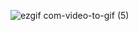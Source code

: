 ![ezgif com-video-to-gif (5)](https://github.com/web-god/tree-menu/assets/132649294/ef48431f-4f17-4e2e-9b9b-574dfbc27369)
